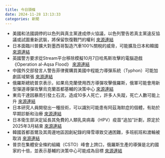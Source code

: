 ```yaml
---
title: 今日頭條
date: 2024-11-28 13:13:33
categories: 新聞            
---
```

- 美國和法國調停的以色列與真主黨達成停火協議，以色列警告若真主黨違反協議或試圖重新武裝，將保留恢復戰鬥的權利 [來源連結](https://www.thehindu.com/news/international/making-sense-of-the-israel-hezbollah-ceasefire/article68922442.ece)
- 日本面臨川普擴大對墨西哥製造汽車100%關稅的威脅，可能擴及日本和韓國 [來源連結](https://asiatimes.com/2024/11/japan-braces-trump-trade-war-ill-afford/)
- 英國警方要求從Stream平台移除模擬10月7日哈馬斯攻擊的電腦遊戲《Operation al-Aqsa Flood》 [來源連結](https://www.aljazeera.com/economy/2024/11/28/computer-game-recreating-october-7-hamas-attack-pulled-after-police-appeal)
- 中國外交部發言人警告菲律賓購買美國中程能力導彈系統（Typhon）可能加劇區域緊張 [來源連結](https://asiatimes.com/2024/11/us-typhon-missiles-ignite-a-china-fueled-feud-in-philippines/)
- 俄羅斯總統普京表示，如果烏克蘭使用西方導彈攻擊俄羅斯，俄軍可能會用新型彈道導彈攻擊烏克蘭首都基輔的決策中心 [來源連結](https://www.japantimes.co.jp/news/2024/11/28/world/putin-warns-kyiv-strike-new-missiles/)
- 東烏干達因暴雨引發土石流，造成10多人死亡，許多人失蹤，死亡人數可能上升 [來源連結](https://www.aljazeera.com/news/2024/11/28/casualties-after-landslides-bury-homes-in-uganda)
- 日本研究人員開發出一種技術，可以識別可能患有阿茲海默症的個體，有助於早期診斷和治療 [來源連結](https://www.japantimes.co.jp/news/2024/11/28/japan/science-health/keio-university-alzheimers/)
- 日本衛生部決定延長其免費的人類乳突病毒（HPV）疫苗“追加”計劃，原定於2025年3月結束 [來源連結](https://www.japantimes.co.jp/news/2024/11/28/japan/science-health/japan-hpv-vaccine-program-extension/)
- 韓國首都首爾及其周邊地區因創紀錄的降雪導致交通困難，多班航班和渡輪被取消 [來源連結](https://www.aljazeera.com/news/2024/11/28/at-least-three-dead-as-south-korea-battles-heavy-snow)
- 普京在集體安全條約組織（CSTO）峰會上誇口，俄羅斯生產的導彈是北約國家的十倍，並表示基輔的決策中心可能成為目標 [來源連結](https://www.theguardian.com/world/live/2024/nov/28/russia-ukraine-war-live-blog-explosions-energy-power-grid-kharkiv-odessa)




